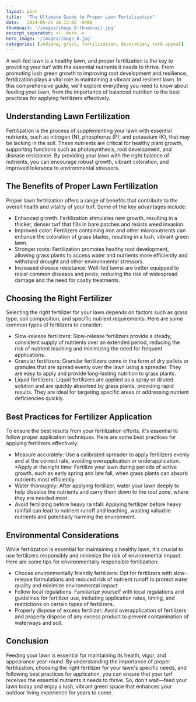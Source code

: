 ```yaml
---
layout: post
title:  "The Ultimate Guide to Proper Lawn Fertilization"
date:   2024-05-21 16:13:02 -0400
thumbnail: '/images/image_8-thumbnail.jpg'
excerpt_separator: <!--more-->
hero_image: '/images/image_8.jpg'
categories: [indiana, grass, fertilization, decoration, curb appeal]
---
```

A well-fed lawn is a healthy lawn, and proper fertilization is the key to providing your turf with the essential nutrients it needs to thrive. <!--more-->From promoting lush green growth to improving root development and resilience, fertilization plays a vital role in maintaining a vibrant and resilient lawn. In this comprehensive guide, we'll explore everything you need to know about feeding your lawn, from the importance of balanced nutrition to the best practices for applying fertilizers effectively.

## Understanding Lawn Fertilization
Fertilization is the process of supplementing your lawn with essential nutrients, such as nitrogen (N), phosphorus (P), and potassium (K), that may be lacking in the soil. These nutrients are critical for healthy plant growth, supporting functions such as photosynthesis, root development, and disease resistance. By providing your lawn with the right balance of nutrients, you can encourage robust growth, vibrant coloration, and improved tolerance to environmental stressors.

## The Benefits of Proper Lawn Fertilization
Proper lawn fertilization offers a range of benefits that contribute to the overall health and vitality of your turf. Some of the key advantages include:
* Enhanced growth: Fertilization stimulates new growth, resulting in a thicker, denser turf that fills in bare patches and resists weed invasion.
* Improved color: Fertilizers containing iron and other micronutrients can enhance the coloration of grass blades, resulting in a lush, vibrant green lawn.
* Stronger roots: Fertilization promotes healthy root development, allowing grass plants to access water and nutrients more efficiently and withstand drought and other environmental stressors.
* Increased disease resistance: Well-fed lawns are better equipped to resist common diseases and pests, reducing the risk of widespread damage and the need for costly treatments.

## Choosing the Right Fertilizer
Selecting the right fertilizer for your lawn depends on factors such as grass type, soil composition, and specific nutrient requirements. Here are some common types of fertilizers to consider:
* Slow-release fertilizers: Slow-release fertilizers provide a steady, consistent supply of nutrients over an extended period, reducing the risk of nutrient leaching and minimizing the need for frequent applications.
* Granular fertilizers: Granular fertilizers come in the form of dry pellets or granules that are spread evenly over the lawn using a spreader. They are easy to apply and provide long-lasting nutrition to grass plants.
* Liquid fertilizers: Liquid fertilizers are applied as a spray or diluted solution and are quickly absorbed by grass plants, providing rapid results. They are ideal for targeting specific areas or addressing nutrient deficiencies quickly.

## Best Practices for Fertilizer Application
To ensure the best results from your fertilization efforts, it's essential to follow proper application techniques. Here are some best practices for applying fertilizers effectively:
* Measure accurately: Use a calibrated spreader to apply fertilizers evenly and at the correct rate, avoiding overapplication or underapplication.
*Apply at the right time: Fertilize your lawn during periods of active growth, such as early spring and late fall, when grass plants can absorb nutrients most efficiently.
* Water thoroughly: After applying fertilizer, water your lawn deeply to help dissolve the nutrients and carry them down to the root zone, where they are needed most.
* Avoid fertilizing before heavy rainfall: Applying fertilizer before heavy rainfall can lead to nutrient runoff and leaching, wasting valuable nutrients and potentially harming the environment.

## Environmental Considerations
While fertilization is essential for maintaining a healthy lawn, it's crucial to use fertilizers responsibly and minimize the risk of environmental impact. Here are some tips for environmentally responsible fertilization:
* Choose environmentally friendly fertilizers: Opt for fertilizers with slow-release formulations and reduced risk of nutrient runoff to protect water quality and minimize environmental impact.
* Follow local regulations: Familiarize yourself with local regulations and guidelines for fertilizer use, including application rates, timing, and restrictions on certain types of fertilizers.
* Properly dispose of excess fertilizer: Avoid overapplication of fertilizers and properly dispose of any excess product to prevent contamination of waterways and soil.

## Conclusion
Feeding your lawn is essential for maintaining its health, vigor, and appearance year-round. By understanding the importance of proper fertilization, choosing the right fertilizer for your lawn's specific needs, and following best practices for application, you can ensure that your turf receives the essential nutrients it needs to thrive. So, don't wait—feed your lawn today and enjoy a lush, vibrant green space that enhances your outdoor living experience for years to come.
